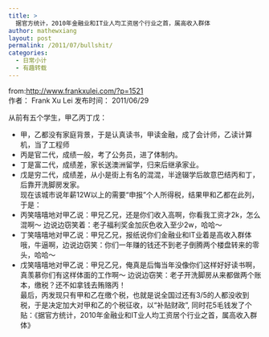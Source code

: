 ```yaml
---
title: >
  据官方统计，2010年金融业和IT业人均工资居个行业之首，属高收入群体
author: mathewxiang
layout: post
permalink: /2011/07/bullshit/
categories:
  - 日常小计
  - 有趣转载
---
```

from:http://www.frankxulei.com/?p=1521  
作者： Frank Xu Lei 发布时间： 2011/06/29 

从前有五个学生，甲乙丙丁戊：  
- 甲，乙都没有家庭背景，于是认真读书，甲读金融，成了会计师，乙读计算机，当了工程师  
- 丙是官二代，成绩一般，考了公务员，进了体制内。  
- 丁是富二代，成绩差，家长送澳洲留学，归来后继承家业。  
- 戊是穷二代，成绩差，从小是街上有名的混混，半途辍学后故意巴结丙和丁，后靠开洗脚房发家。  
现在该城市说年薪12W以上的需要“申报”个人所得税，结果甲和乙都在此列，于是：  
- 丙笑嘻嘻地对甲乙说：甲兄乙兄，还是你们收入高啊，你看我工资才2k，怎么混啊～ 边说边窃笑着：老子福利奖金加灰色收入至少2w，哈哈～  
- 丁笑嘻嘻地对甲乙说：甲兄乙兄，报纸说你们金融业和IT业着是高收入群体哦，牛逼啊，边说边窃笑：你们一年赚的钱还不到老子倒腾两个楼盘转来的零头，哈哈～  
- 戊笑嘻嘻地对甲乙说：甲兄乙兄，俺真是后悔当年没像你们这样好好读书啊，真羡慕你们有这样体面的工作啊～ 边说边窃笑：老子开洗脚房从来都做两个账本，缴税？还不如拿钱去贿赂丙！  
最后，丙发现只有甲和乙在缴个税，也就是说全国过还有3/5的人都没收到税，于是决定加大对甲和乙的个税征收，以“补贴财政”, 同时花5毛钱发了个贴：《据官方统计，2010年金融业和IT业人均工资居个行业之首，属高收入群体》